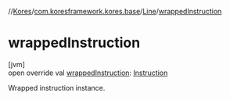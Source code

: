 //[Kores](../../../index.md)/[com.koresframework.kores.base](../index.md)/[Line](index.md)/[wrappedInstruction](wrapped-instruction.md)

# wrappedInstruction

[jvm]\
open override val [wrappedInstruction](wrapped-instruction.md): [Instruction](../../com.koresframework.kores/-instruction/index.md)

Wrapped instruction instance.
